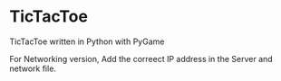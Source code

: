 # TicTacToe
 TicTacToe written in Python with PyGame

 For Networking version, Add the correect IP address in the Server and network file.
